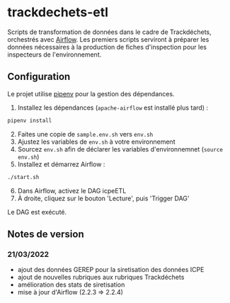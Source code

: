 # trackdechets-etl

Scripts de transformation de données dans le cadre de Trackdéchets, orchestrés avec [Airflow](https://airflow.apache.org). Les premiers scripts serviront à préparer les données nécessaires à la production de fiches d'inspection pour les inspecteurs de l'environnement.

## Configuration

Le projet utilise [pipenv](https://pypi.org/project/pipenv/) pour la gestion des dépendances.

1. Installez les dépendances (`apache-airflow` est installé plus tard) :

```bash
pipenv install
```
2. Faites une copie de `sample.env.sh` vers `env.sh`
3. Ajustez les variables de `env.sh` à votre environnement
4. Sourcez `env.sh` afin de déclarer les variables d'environnemnet (`source env.sh`)
5. Installez et démarrez Airflow :

```bash
./start.sh
```

6. Dans Airflow, activez le  DAG icpeETL
7. À droite, cliquez sur le bouton 'Lecture', puis 'Trigger DAG'

Le DAG est exécuté.

## Notes de version

### 21/03/2022

- ajout des données GEREP pour la siretisation des données ICPE
- ajout de nouvelles rubriques aux rubriques Trackdéchets
- amélioration des stats de siretisation
- mise à jour d'Airflow (2.2.3 => 2.2.4)


